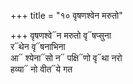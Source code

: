 +++
title = "१० वृषणश्वेन मरुतो"

+++
वृषणश्वे᳓न मरुतो वृ᳓षप्सुना  
र᳓थेन वृ᳓षनाभिना  
आ᳓ श्येना᳓सो न᳓ पक्षि᳓णो वृ᳓था नरो  
हव्या᳓ नो वीत᳓ये गत